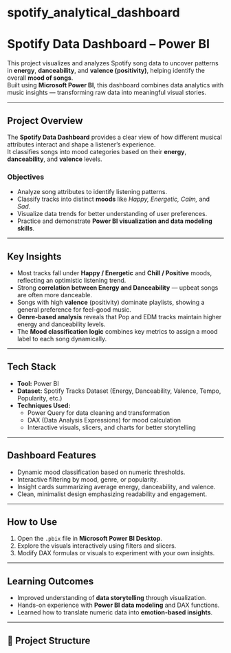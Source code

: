 # spotify_analytical_dashboard
# Spotify Data Dashboard – Power BI

This project visualizes and analyzes Spotify song data to uncover patterns in **energy**, **danceability**, and **valence (positivity)**, helping identify the overall **mood of songs**.  
Built using **Microsoft Power BI**, this dashboard combines data analytics with music insights — transforming raw data into meaningful visual stories.

---

## Project Overview

The **Spotify Data Dashboard** provides a clear view of how different musical attributes interact and shape a listener’s experience.  
It classifies songs into mood categories based on their **energy**, **danceability**, and **valence** levels.

### Objectives
- Analyze song attributes to identify listening patterns.  
- Classify tracks into distinct **moods** like *Happy, Energetic, Calm,* and *Sad*.  
- Visualize data trends for better understanding of user preferences.  
- Practice and demonstrate **Power BI visualization and data modeling skills**.

---

## Key Insights
- Most tracks fall under **Happy / Energetic** and **Chill / Positive** moods, reflecting an optimistic listening trend.  
- Strong **correlation between Energy and Danceability** — upbeat songs are often more danceable.  
- Songs with high **valence** (positivity) dominate playlists, showing a general preference for feel-good music.  
- **Genre-based analysis** reveals that Pop and EDM tracks maintain higher energy and danceability levels.  
- The **Mood classification logic** combines key metrics to assign a mood label to each song dynamically.

---

## Tech Stack
- **Tool:** Power BI  
- **Dataset:** Spotify Tracks Dataset (Energy, Danceability, Valence, Tempo, Popularity, etc.)  
- **Techniques Used:**  
  - Power Query for data cleaning and transformation  
  - DAX (Data Analysis Expressions) for mood calculation  
  - Interactive visuals, slicers, and charts for better storytelling  

---

## Dashboard Features
- Dynamic mood classification based on numeric thresholds.  
- Interactive filtering by mood, genre, or popularity.  
- Insight cards summarizing average energy, danceability, and valence.  
- Clean, minimalist design emphasizing readability and engagement.

---

## How to Use
1. Open the `.pbix` file in **Microsoft Power BI Desktop**.  
2. Explore the visuals interactively using filters and slicers.  
3. Modify DAX formulas or visuals to experiment with your own insights.  

---

## Learning Outcomes
- Improved understanding of **data storytelling** through visualization.  
- Hands-on experience with **Power BI data modeling** and DAX functions.  
- Learned how to translate numeric data into **emotion-based insights**.  

---

## 📂 Project Structure
